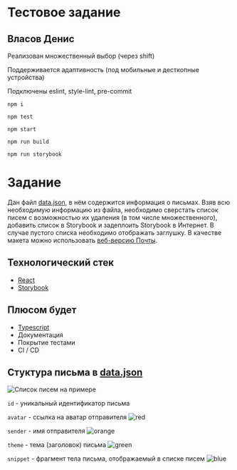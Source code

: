 # Тестовое задание

## Власов Денис

Реализован множественный выбор (через shift)

Поддерживается адаптивность (под мобильные и десткопные устройства)

Подключены eslint, style-lint, pre-commit

`npm i`

`npm test`

`npm start`

`npm run build`

`npm run storybook`

# Задание

Дан файл [data.json](data.json), в нём содержится информация о письмах.
Взяв всю необходимую информацию из файла, необходимо сверстать список писем с возможностью их удаления (в том числе множественного), добавить список в Storybook и задеплоить Storybook в Интернет. В случае пустого списка необходимо отображать заглушку. В качестве макета можно использовать [веб-версию Почты](https://e.mail.ru).

## Технологический стек

-   [React](https://reactjs.org/)
-   [Storybook](https://storybook.js.org/)

## Плюсом будет

-   [Typescript](https://www.typescriptlang.org/)
-   Документация
-   Покрытие тестами
-   CI / CD

## Стуктура письма в [data.json](data.json)

![Список писем на примере](list_explained.png)

`id` - уникальный идентификатор письма

`avatar` - ссылка на аватар отправителя ![red](https://placehold.it/15/ff0000/000000?text=+)

`sender` - имя отправителя ![orange](https://placehold.it/15/ffa500/000000?text=+)

`theme` - тема (заголовок) письма ![green](https://placehold.it/15/008000/000000?text=+)

`snippet` - фрагмент тела письма, отображаемый в списке писем ![blue](https://placehold.it/15/0000ff/000000?text=+)

